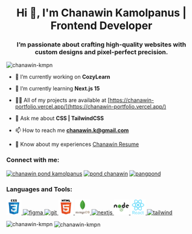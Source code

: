 <h1 align="center">Hi 👋, I'm Chanawin Kamolpanus | Frontend Developer</h1>
<h3 align="center">I’m passionate about crafting high-quality websites with custom designs and pixel-perfect precision.</h3>

<p align="left"> <img src="https://komarev.com/ghpvc/?username=chanawin-kmpn&label=Profile%20views&color=0e75b6&style=flat" alt="chanawin-kmpn" /> </p>

- 🔭 I’m currently working on **CozyLearn**

- 🌱 I’m currently learning **Next.js 15**

- 👨‍💻 All of my projects are available at [https://chanawin-portfolio.vercel.app/](https://chanawin-portfolio.vercel.app/)

- 💬 Ask me about **CSS | TailwindCSS**

- 📫 How to reach me **chanawin.k@gmail.com**

- 📄 Know about my experiences [Chanawin Resume](https://drive.google.com/file/d/1oTkpTl3Aeedwy9oDiDULfgOMT5cWh0nP/view)

<h3 align="left">Connect with me:</h3>
<p align="left">
<a href="https://linkedin.com/in/chanawin pond kamolpanus" target="blank"><img align="center" src="https://raw.githubusercontent.com/rahuldkjain/github-profile-readme-generator/master/src/images/icons/Social/linked-in-alt.svg" alt="chanawin pond kamolpanus" height="30" width="40" /></a>
<a href="https://fb.com/pond chanawin" target="blank"><img align="center" src="https://raw.githubusercontent.com/rahuldkjain/github-profile-readme-generator/master/src/images/icons/Social/facebook.svg" alt="pond chanawin" height="30" width="40" /></a>
<a href="https://www.leetcode.com/pangpond" target="blank"><img align="center" src="https://raw.githubusercontent.com/rahuldkjain/github-profile-readme-generator/master/src/images/icons/Social/leet-code.svg" alt="pangpond" height="30" width="40" /></a>
</p>

<h3 align="left">Languages and Tools:</h3>
<p align="left"> <a href="https://www.w3schools.com/css/" target="_blank" rel="noreferrer"> <img src="https://raw.githubusercontent.com/devicons/devicon/master/icons/css3/css3-original-wordmark.svg" alt="css3" width="40" height="40"/> </a> <a href="https://www.figma.com/" target="_blank" rel="noreferrer"> <img src="https://www.vectorlogo.zone/logos/figma/figma-icon.svg" alt="figma" width="40" height="40"/> </a> <a href="https://git-scm.com/" target="_blank" rel="noreferrer"> <img src="https://www.vectorlogo.zone/logos/git-scm/git-scm-icon.svg" alt="git" width="40" height="40"/> </a> <a href="https://www.w3.org/html/" target="_blank" rel="noreferrer"> <img src="https://raw.githubusercontent.com/devicons/devicon/master/icons/html5/html5-original-wordmark.svg" alt="html5" width="40" height="40"/> </a> <a href="https://www.mongodb.com/" target="_blank" rel="noreferrer"> <img src="https://raw.githubusercontent.com/devicons/devicon/master/icons/mongodb/mongodb-original-wordmark.svg" alt="mongodb" width="40" height="40"/> </a> <a href="https://nextjs.org/" target="_blank" rel="noreferrer"> <img src="https://cdn.worldvectorlogo.com/logos/nextjs-2.svg" alt="nextjs" width="40" height="40"/> </a> <a href="https://nodejs.org" target="_blank" rel="noreferrer"> <img src="https://raw.githubusercontent.com/devicons/devicon/master/icons/nodejs/nodejs-original-wordmark.svg" alt="nodejs" width="40" height="40"/> </a> <a href="https://reactjs.org/" target="_blank" rel="noreferrer"> <img src="https://raw.githubusercontent.com/devicons/devicon/master/icons/react/react-original-wordmark.svg" alt="react" width="40" height="40"/> </a> <a href="https://tailwindcss.com/" target="_blank" rel="noreferrer"> <img src="https://www.vectorlogo.zone/logos/tailwindcss/tailwindcss-icon.svg" alt="tailwind" width="40" height="40"/> </a> </p>

<p><img align="left" src="https://github-readme-stats.vercel.app/api/top-langs?username=chanawin-kmpn&show_icons=true&locale=en&layout=compact" alt="chanawin-kmpn" /></p>

<p>&nbsp;<img align="center" src="https://github-readme-stats.vercel.app/api?username=chanawin-kmpn&show_icons=true&locale=en" alt="chanawin-kmpn" /></p>

